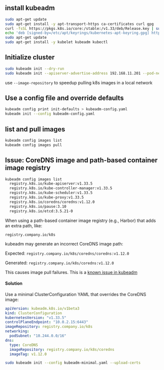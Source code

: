 
## install kubeadm
```sh
sudo apt-get update
sudo apt-get install -y apt-transport-https ca-certificates curl gpg
curl -fsSL https://pkgs.k8s.io/core:/stable:/v1.33/deb/Release.key | sudo gpg --dearmor -o /etc/apt/keyrings/kubernetes-apt-keyring.gpg
echo 'deb [signed-by=/etc/apt/keyrings/kubernetes-apt-keyring.gpg] https://pkgs.k8s.io/core:/stable:/v1.33/deb/ /' | sudo tee /etc/apt/sources.list.d/kubernetes.list
sudo apt-get update
sudo apt-get install -y kubelet kubeadm kubectl
```


## Initialize cluster
```sh
sudo kubeadm init --dry-run
sudo kubeadm init --apiserver-advertise-address 192.168.11.201 --pod-network-cidr 10.244.0.0/16 --upload-certs
```

use `--image-repository` to speedup pulling k8s images in a local network

## Use a config file and override defaults
```sh
kubeadm config print init-defaults > kubeadm-config.yaml
kubeadm init --config kubeadm-config.yaml
```


## list and pull images
```sh
kubeadm config images list
kubeadm config images pull
```



## Issue: CoreDNS image and path-based container image registry

```sh
kubeadm config images list
  registry.k8s.io/kube-apiserver:v1.33.5
  registry.k8s.io/kube-controller-manager:v1.33.5
  registry.k8s.io/kube-scheduler:v1.33.5
  registry.k8s.io/kube-proxy:v1.33.5
  registry.k8s.io/coredns/coredns:v1.12.0
  registry.k8s.io/pause:3.10
  registry.k8s.io/etcd:3.5.21-0
```
When using a path-based container image registry (e.g., Harbor) that adds an extra path, like:
```
registry.company.io/k8s
```
kubeadm may generate an incorrect CoreDNS image path:

Expected: `registry.company.io/k8s/coredns/coredns:v1.12.0`

Generated: `registry.company.io/k8s/coredns:v1.12.0`

This causes image pull failures. This is a [known issue in kubeadm](https://github.com/kubernetes/kubeadm/issues/2525?utm_source=chatgpt.com)


#### Solution

Use a minimal ClusterConfiguration YAML that overrides the CoreDNS image:
```yaml
apiVersion: kubeadm.k8s.io/v1beta3
kind: ClusterConfiguration
kubernetesVersion: "v1.33.5"
controlPlaneEndpoint: "10.0.2.15:6443"
imageRepository: registry.company.io/k8s
networking:
  podSubnet: "10.244.0.0/16"
dns:
  type: CoreDNS
  imageRepository: registry.company.io/k8s/coredns
  imageTag: v1.12.0
```
```sh
sudo kubeadm init --config kubeadm-minimal.yaml --upload-certs
```
